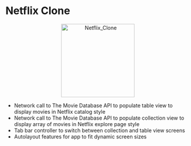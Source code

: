 # Netflix Clone
<p align="center"> 
  <img width="200" alt="Netflix_Clone" src="https://user-images.githubusercontent.com/109322859/224818013-91283bda-a22d-4b19-9811-9c949e442406.gif">
</p>

- Network call to The Movie Database API to populate table view to display movies in Netflix catalog style
- Network call to The Movie Database API to populate collection view to display array of movies in Netflix explore page style
- Tab bar controller to switch between collection and table view screens
- Autolayout features for app to fit dynamic screen sizes
